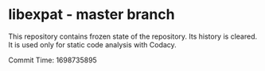 # libexpat - master branch

This repository contains frozen state of the repository.
Its history is cleared. It is used only for static code
analysis with Codacy.

Commit Time: 1698735895